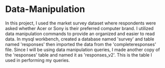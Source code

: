 # Data-Manipulation
In this project, I used the market survey dataset where respondents were asked whether Acer or Sony is their preferred computer brand. I utilized data manipulation commands to provide an organized and easier to read data.
In mysql workbench, created a database named 'survey' and table named 'responses' then imported the data from the 'completeresponses' file. Since I will be using data manipulation queries, I made another copy of the 'responses' table and named it as 'responses_v2'. This is the table I used in performing my queries.
